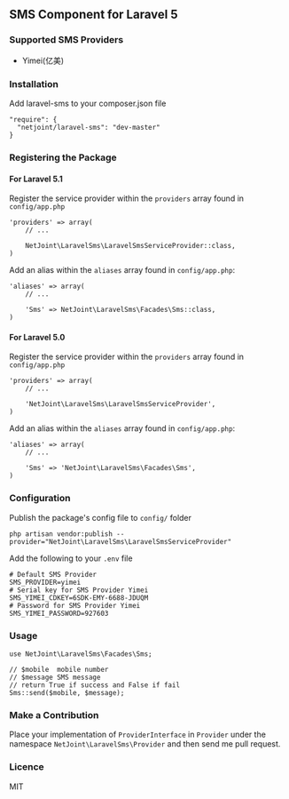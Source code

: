 ## SMS Component for Laravel 5

### Supported SMS Providers

- Yimei(亿美)

### Installation

Add laravel-sms to your composer.json file

```
"require": {
  "netjoint/laravel-sms": "dev-master"
}
```

### Registering the Package

####  For Laravel 5.1

Register the service provider within the `providers` array found in `config/app.php`

```
'providers' => array(
    // ...

    NetJoint\LaravelSms\LaravelSmsServiceProvider::class,
)
```

Add an alias within the `aliases` array found in `config/app.php`:

```
'aliases' => array(
    // ...

    'Sms' => NetJoint\LaravelSms\Facades\Sms::class,
)
```

#### For Laravel 5.0

Register the service provider within the `providers` array found in `config/app.php`

```
'providers' => array(
    // ...

    'NetJoint\LaravelSms\LaravelSmsServiceProvider',
)
```

Add an alias within the `aliases` array found in `config/app.php`:

```
'aliases' => array(
    // ...

    'Sms' => 'NetJoint\LaravelSms\Facades\Sms',
)
```

### Configuration

Publish the package's config file to `config/` folder

```
php artisan vendor:publish --provider="NetJoint\LaravelSms\LaravelSmsServiceProvider"
```

Add the following to your `.env` file

```
# Default SMS Provider
SMS_PROVIDER=yimei
# Serial key for SMS Provider Yimei
SMS_YIMEI_CDKEY=6SDK-EMY-6688-JDUQM
# Password for SMS Provider Yimei
SMS_YIMEI_PASSWORD=927603
```

### Usage

```
use NetJoint\LaravelSms\Facades\Sms;

// $mobile  mobile number
// $message SMS message
// return True if success and False if fail
Sms::send($mobile, $message);
```

### Make a Contribution

Place your implementation of `ProviderInterface` in `Provider` under the namespace `NetJoint\LaravelSms\Provider` and then send me pull request.

### Licence

MIT